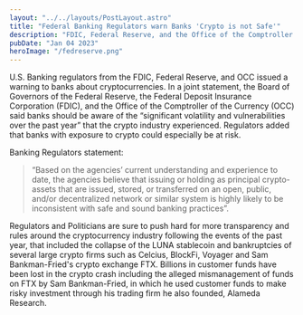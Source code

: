 ```yaml
---
layout: "../../layouts/PostLayout.astro"
title: "Federal Banking Regulators warn Banks 'Crypto is not Safe'"
description: "FDIC, Federal Reserve, and the Office of the Comptroller of the Currency released the joint statement"
pubDate: "Jan 04 2023"
heroImage: "/fedreserve.png"
---
```


U.S. Banking regulators from the FDIC, Federal Reserve, and OCC issued a warning to banks about cryptocurrencies. 
In a joint statement, the Board of Governors of the Federal Reserve, the Federal Deposit Insurance Corporation (FDIC), and the Office of the Comptroller of the Currency (OCC) said banks should be aware of the “significant volatility and vulnerabilities over the past year” that the crypto industry experienced. Regulators added that banks with exposure to crypto could especially be at risk. 

Banking Regulators statement:

> “Based on the agencies’ current understanding and experience to date, the agencies believe that issuing or holding as principal crypto-assets that are issued, stored, or transferred on an open, public, and/or decentralized network or similar system is highly likely to be inconsistent with safe and sound banking practices”.

Regulators and Politicians are sure to push hard for more transparency and rules around the cryptocurrency industry following the events of the past year, that included the collapse of the LUNA stablecoin and bankruptcies of several large crypto firms such as Celcius, BlockFi, Voyager and Sam Bankman-Fried's crypto exchange FTX. 
Billions in customer funds have been lost in the crypto crash including the alleged mismanagement of funds on FTX by Sam Bankman-Fried, in which he used customer funds to make risky investment through his trading firm he also founded, Alameda Research. 
